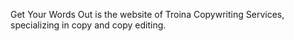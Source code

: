 <p>Get Your Words Out is the website of Troina Copywriting Services, specializing in copy and copy editing.</p>